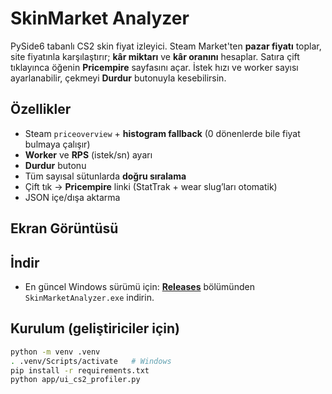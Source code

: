 # SkinMarket Analyzer

PySide6 tabanlı CS2 skin fiyat izleyici. Steam Market'ten **pazar fiyatı** toplar, site fiyatınla
karşılaştırır; **kâr miktarı** ve **kâr oranını** hesaplar. Satıra çift tıklayınca öğenin
**Pricempire** sayfasını açar. İstek hızı ve worker sayısı ayarlanabilir, çekmeyi **Durdur** butonuyla kesebilirsin.

## Özellikler
- Steam `priceoverview` + **histogram fallback** (0 dönenlerde bile fiyat bulmaya çalışır)
- **Worker** ve **RPS** (istek/sn) ayarı
- **Durdur** butonu
- Tüm sayısal sütunlarda **doğru sıralama**
- Çift tık → **Pricempire** linki (StatTrak + wear slug’ları otomatik)
- JSON içe/dışa aktarma

## Ekran Görüntüsü
<!-- assets/ screenshot koyarsan burada göster -->
<!-- ![SkinMarket Analyzer](assets/screenshot.png) -->

## İndir
- En güncel Windows sürümü için: **[Releases](../../releases/latest)** bölümünden `SkinMarketAnalyzer.exe` indirin.

## Kurulum (geliştiriciler için)
```bash
python -m venv .venv
. .venv/Scripts/activate   # Windows
pip install -r requirements.txt
python app/ui_cs2_profiler.py
